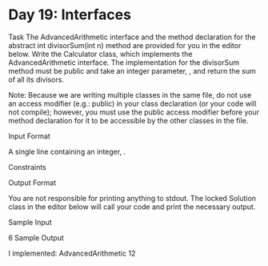 # Day 19: Interfaces

Task 
The AdvancedArithmetic interface and the method declaration for the abstract int divisorSum(int n) method are provided for you in the editor below. Write the Calculator class, which implements the AdvancedArithmetic interface. The implementation for the divisorSum method must be public and take an integer parameter, , and return the sum of all its divisors.

Note: Because we are writing multiple classes in the same file, do not use an access modifier (e.g.: public) in your class declaration (or your code will not compile); however, you must use the public access modifier before your method declaration for it to be accessible by the other classes in the file.

Input Format

A single line containing an integer, .

Constraints

Output Format

You are not responsible for printing anything to stdout. The locked Solution class in the editor below will call your code and print the necessary output.

Sample Input

6
Sample Output

I implemented: AdvancedArithmetic
12

